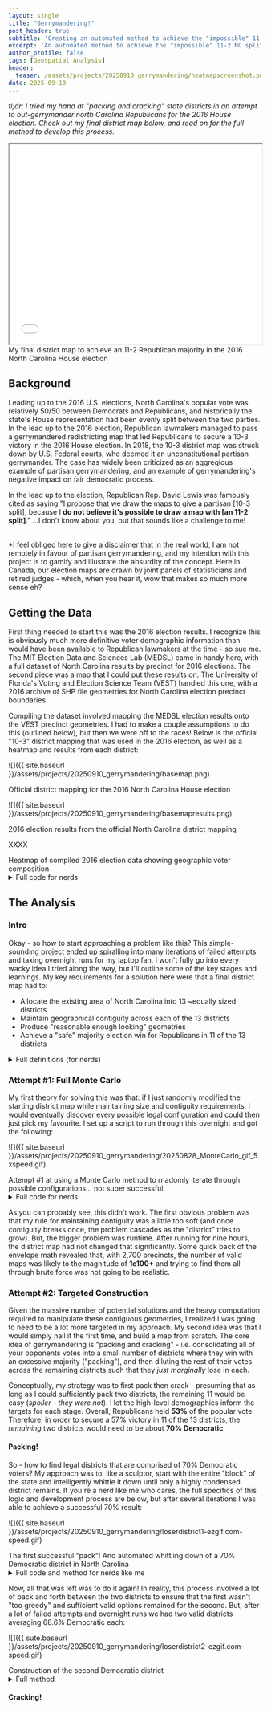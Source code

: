 ```yaml
---
layout: single
title: "Gerrymandering!"
post_header: true
subtitle: 'Creating an automated method to achieve the "impossible" 11-2 NC split'
excerpt: 'An automated method to achieve the "impossible" 11-2 NC split'
author_profile: false
tags: [Geospatial Analysis]
header:
  teaser: /assets/projects/20250910_gerrymandering/heatmapscreenshot.png
date: 2025-09-10
---
```


*tl;dr: I tried my hand at "packing and cracking" state districts in an attempt to out-gerrymander north Carolina Republicans for the 2016 House election.  Check out my final district map below, and read on for the full method to develop this process.*

<iframe src="{{ site.baseurl }}/assets/projects/20250910_gerrymandering/finalmap.html" height=400 width=100%></iframe>
<figcaption>My final district map to achieve an 11-2 Republican majority in the 2016 North Carolina House election</figcaption>



## Background
Leading up to the 2016 U.S. elections, North Carolina's popular vote was relatively 50/50 between Democrats and Republicans, and historically the state's House representation had been evenly split between the two parties.  In the lead up to the 2016 election, Republican lawmakers managed to pass a gerrymandered redistricting map that led Republicans to secure a 10-3 victory in the 2016 House election.  In 2018, the 10-3 district map was struck down by U.S. Federal courts, who deemed it an unconstitutional partisan gerrymander.  The case has widely been criticized as an aggregious example of partisan gerrymandering, and an example of gerrymandering's negative impact on fair democratic process.

In the lead up to the election, Republican Rep. David Lewis was famously cited as saying "I propose that we draw the maps to give a partisan [10-3 split], because I **do not believe it's possible to draw a map with [an 11-2 split]**."  ...I don't know about you, but that sounds like a challenge to me!

<br>
<figcaption>*I feel obliged here to give a disclaimer that in the real world, I am not remotely in favour of partisan gerrymandering, and my intention with this project is to gamify and illustrate the absurdity of the concept.  Here in Canada, our election maps are drawn by joint panels of statisticians and retired judges - which, when you hear it, wow that makes so much more sense eh?</figcaption>





## Getting the Data
First thing needed to start this was the 2016 election results.  I recognize this is obviously much more definitive voter demographic information than would have been available to Republican lawmakers at the time - so sue me.  The MIT Election Data and Sciences Lab (MEDSL) came in handy here, with a full dataset of North Carolina results by precinct for 2016 elections.  The second piece was a map that I could put these results on.  The University of Florida's Voting and Election Science Team (VEST) handled this one, with a 2016 archive of SHP file geometries for North Carolina election precinct boundaries.

Compiling the dataset involved mapping the MEDSL election results onto the VEST precinct geometries.  I had to make a couple assumptions to do this (outlined below), but then we were off to the races!  Below is the official "10-3" district mapping that was used in the 2016 election, as well as a heatmap and results from each district:

![]({{ site.baseurl }}/assets/projects/20250910_gerrymandering/basemap.png)
<figcaption>Official district mapping for the 2016 North Carolina House election</figcaption>

![]({{ site.baseurl }}/assets/projects/20250910_gerrymandering/basemapresults.png)
<figcaption>2016 election results from the official North Carolina district mapping</figcaption>

XXXX
<figcaption>Heatmap of compiled 2016 election data showing geographic voter composition</figcaption>


<details>
  <summary>Full code for nerds</summary>
  Importing and cleansing csvs, and joining results together.  In this case, both datasets featured a precinct + jurisdiction granularity:

  {% highlight python %}
results = pd.read_csv("nc_medsl_16_general/nc_medsl_16_general.csv")  #2016 elections results from MEDSL (2016)
results = results[(results['office']=="US House") & (results['stage']=='gen')]  #dataset has lots of elections, this is the one we care about
results['district'] = results['district'].astype(float).astype(int)  #weirdly a mix of strings and floats here...

precincts=gpd.read_file("nc_2016/nc_2016.shp")  #precinct SHP from VEST (2016)
precincts.head(10)  #hmm.... doesn't seem to have house election results
precincts = precincts[['PREC_ID', 'ENR_DESC', 'COUNTY_NAM', 'COUNTY_ID', 'geometry']]  #this is really all thats good from here
precincts = precincts.dropna(subset=['geometry'])

#compile a clean combined dataset
results_pvt = results.pivot_table(index=['precinct', 'jurisdiction'],  #for this analysis, precinct/juris is the primary key between these tables.  districts CAN (and do) cross precinct lines, so can't easily be mapped.  the purpose of THIS df is to let you form new ones
                                  columns='party', 
                                  values='votes', 
                                  aggfunc='sum', 
                                  fill_value=0)
unique_parties = list(results_pvt.columns)  #hold this list for later to dynamically identify all the party columns we added
results_pvt['total_votes'] = results_pvt.sum(axis=1) #add a quick total column
results_pvt = results_pvt[results_pvt['total_votes']>0]  #exclude lines with no votes

results_pvt = results_pvt.reset_index()  #pull the index columns back as real columns
results_pvt = results_pvt.merge(precincts, how='left', left_on=['precinct', 'jurisdiction'], right_on=['PREC_ID', 'COUNTY_NAM'])  #merging on name feels fragile for my liking... I just don't see any other matches between these datasets

#it's imperfect, but for visual purposes let's add the most-used district in each polygon (this won't matter for new district creation)
_grp = results.groupby(['precinct', 'jurisdiction', 'district'], as_index=False)['votes'].sum()
_topdist = _grp.groupby(['precinct', 'jurisdiction'], as_index=False, ).agg(idxmax=('votes','idxmax'))
_topdist['top_district'] = _topdist['idxmax'].map(_grp['district'])

results_pvt = results_pvt.merge(_topdist.drop(columns=['idxmax']), how='left', on=['precinct', 'jurisdiction'])
results_pvt.head(5)
  {% endhighlight %}


  Unfortunately, not all of the MEDSL election results match the physical <em>geographic</em> precincts we see from VEST. Many of the votes submitted in this election were mail-in or advance polling, which are not attributed to geographical precincts -  only the district in which they were cast.  I had to make the assumption that the geographic dispersion of advance pollers within a district would be similar to in-person voters of the same district - hence, allocate the advance polling votes within each district to physical geographies proprtionally based on the geographic distribution of in-person voters in that district.  Perfect? No. Inevitable? Seemed so:

  {% highlight python %}
no_geo = results_pvt[results_pvt['geometry'].isna()]
w_geo = results_pvt[~results_pvt['geometry'].isna()]

#create a mapping of the distribution of IN-PERSON jurisdiction votes into the geometric precincts
juris_prcmap = w_geo.pivot_table(index='jurisdiction', columns='precinct', values='total_votes', aggfunc='sum', fill_value=0)
juris_totals = juris_prcmap.sum(axis=1)
juris_prcmap = juris_prcmap.div(juris_totals, axis=0)

nogeo_juris = no_geo.groupby('jurisdiction')[unique_parties].sum()

#allocate ADVANCE POLLING votes proportionally based on the above
mappeds = {}
for juris, votes in nogeo_juris.iterrows():
    _prcmap = juris_prcmap.loc[juris]
    _df = pd.DataFrame(
        np.array(_prcmap).reshape(-1,1) * np.array(votes).reshape(1,-1),  #spin up a 2d array of votes per party per allocated prc
        index = _prcmap.index,
        columns = ['nogeo_'+i for i in votes.index]
    )
    mappeds[juris] = _df

nogeo_mapped = pd.concat(mappeds, names = ['jurisdiction', 'precinct'])
nogeo_mapped = nogeo_mapped[nogeo_mapped.sum(axis=1)>0]  #drop unused prc mappings
nogeo_mapped = nogeo_mapped.reset_index()

#combine the two datasets
mapped_results = w_geo.merge(nogeo_mapped, how='outer', on=['jurisdiction', 'precinct'])
mapped_results = mapped_results.fillna(0)

#combine geo and non/geo into one column (and a new total)
for p in unique_parties:
    mapped_results['total_'+p] = mapped_results[p] + mapped_results['nogeo_'+p]

mapped_results['combined_total_votes'] = mapped_results[['total_'+p for p in unique_parties]].sum(axis=1)
mapped_results['pct_mapped'] = mapped_results['total_votes'] / mapped_results['combined_total_votes']

for p in unique_parties: mapped_results['pct_'+p] = mapped_results['total_'+p] / mapped_results['combined_total_votes']

mapped_results = mapped_results.drop(columns = unique_parties + ['nogeo_'+p for p in unique_parties] + ['total_votes', 'PREC_ID', 'COUNTY_NAM'])
mapped_results = mapped_results.sort_values(['precinct', 'jurisdiction'])
mapped_results = gpd.GeoDataFrame(mapped_results, geometry='geometry')  #convert to gpd
mapped_results = mapped_results.to_crs("WGS84")  #convert to lat/lon crs
mapped_results['precinct_juris'] = mapped_results['precinct'] + mapped_results['jurisdiction']  #create a single primary key column
mapped_results.head(5)
  
  {% endhighlight %}
</details>






## The Analysis

### Intro
Okay - so how to start approaching a problem like this?  This simple-sounding project ended up spiralling into many iterations of failed attempts and taxing overnight runs for my laptop fan.  I won't fully go into every wacky idea I tried along the way, but I'll outline some of the key stages and learnings.  My key requirements for a solution here were that a final district map had to:

- Allocate the existing area of North Carolina into 13 ~equally sized districts
- Maintain geographical contiguity across each of the 13 districts
- Produce "reasonable enough looking" geometries 
- Achieve a "safe" majority election win for Republicans in 11 of the 13 districts

<details>
  <summary>Full definitions (for nerds)</summary>
  For "equally sized", I deferred to the official districts for an acceptable range of variation - which was 323k-409k votes per district.  Similarly, I deferred to the used district mapping for what lawmakers at the time considered a "safe" majority - in this case the lowest-performing Republican district won with a 52.3% margin (I did end up aiming a little higher). 
</details>



### Attempt #1: Full Monte Carlo
My first theory for solving this was that: if I just randomly modified the starting district map while maintaining size and contiguity requirements, I would eventually discover every possible legal configuration and could then just pick my favourite.  I set up a script to run through this overnight and got the following:

![]({{ site.baseurl }}/assets/projects/20250910_gerrymandering/20250828_MonteCarlo_gif_5xspeed.gif)
<figcaption>Attempt #1 at using a Monte Carlo method to rnadomly iterate through possible configurations... not super successful</figcaption>




<details>
  <summary>Full code for nerds</summary>
  Conceptually, the idea was to pick a random district, identify a precinct within that district elligible to move elsewhere, and swap it to a neighbouring district.  My assumption (spoiler - <em>incorrect</em> assumption) was that any precinct that sat on the boundary between two districts could safely be moved to either without breaking contiguity.  I then ran a check to confirm that moving the precinct did not exceed our allowable district sizes on either district, and made the swap:

  {% highlight python %}
  #the idea will be to start with the current map and just randomly give a border precinct to a neighbouring precinct (where able), and see what that gives us
#this can go through ~100/minute, of which 70% are valid swaps (160)
district_assignments = []  #to house an ordered list of district assignments
district_results = [] #to house a scoring metric - we will choose % dem
test_total_cts = []


with warnings.catch_warnings():
    warnings.simplefilter("ignore")  #mildly invalid geometries in buffer products, run without warnings

    for _ in range(1000000):
        if _ >0:  #to write the initial state
            _fromdist = random.randint(1,13)  #pick a random district
    
            _fromprecs = _moving_results[_moving_results['district']==_fromdist]  #get the subset of prec-juris in this district
            _fromborder = _fromprecs.geometry.union_all().boundary  #identifythe outer boundary to find permimeter pjs
            _fromcandidates = _fromprecs[_fromprecs.geometry.intersects(_fromborder)]  #subset of perimeter pjs
            _mover = _fromcandidates.iloc[[random.randint(0,len(_fromcandidates)-1)]]  #pick a random one  #supposedly the double brackets keep it a gdf
            
            _ddistmask = _moving_results['district']!=_fromdist
            _touchmask = _moving_results.geometry.intersects(_mover.geometry.iloc[0].buffer(200))
            _tocandidates = _moving_results[_ddistmask & _touchmask]
            
            if len(_tocandidates) == 0: continue  #abort this loop
                
            _todist = _tocandidates.iloc[random.randint(0,len(_tocandidates)-1)]['district']
            _newfromsize = _moving_results[_moving_results['district']==_fromdist]['combined_total_votes'].sum() - _mover.iloc[0]['combined_total_votes']
            _newtosize = _moving_results[_moving_results['district']==_todist]['combined_total_votes'].sum() + _mover.iloc[0]['combined_total_votes']
            
            if _newfromsize < dist_minsize or _newtosize > dist_maxsize: continue  #not allowed move
            
            _moving_results.loc[_mover.index, 'district'] = _todist  #move it
        
        #write results outside the if
        district_assignments.append(np.array(_moving_results['district']))  #back up this current state, np.array for size
        
        _newresults = _moving_results.groupby('district')[['total_democratic', 'combined_total_votes']].apply(
            lambda x: pd.Series({"pct_dem": x['total_democratic'].sum() / x['combined_total_votes'].sum()})
        )  #only storing 1D array, important  #default sorting is by index ascending (just remember index is 0-12 not 1-13)
        district_results.append(np.array(_newresults['pct_dem']))

        #testing#################

        _test = _moving_results.groupby('district')['combined_total_votes'].sum()
        test_total_cts.append(np.array(_test))

        #########################
    
        if _%1000==0:
            print(f"{_} complete, {len(district_assignments)} successful")
            np.savez_compressed("montecarloresults_npzip", district_assignments=district_assignments, district_results=district_results)
    
print(f"all complete, {len(district_assignments)} successful")
np.savez_compressed("montecarloresults_npzip", district_assignments=district_assignments, district_results=district_results)  #final save
  {% endhighlight %}

  Clearly, this did not work for multiple reasons.  Specifically for contiguity though, the issue was the assumption that a bordering precinct could always be moved without breaking contiguity.  If the percincts were a grid of perfect squares (how I drew them when I came up with this lol) it would be fine, but with complex real geometries a precinct can touch the border of a district while still being integral for continuity.  Once contiguity is broken once, the effect cascades as now the "island" starts trying to grab precincts bordering it.
</details>





As you can probably see, this didn't work.  The first obvious problem was that my rule for maintaining contiguity was a little too soft (and once contiguity breaks once, the problem cascades as the "district" tries to grow).  But, the bigger problem was runtime.  After running for nine hours, the district map had not changed that significantly.  Some quick back of the envelope math revealed that, with 2,700 precincts, the number of valid maps was likely to the magnitude of **1e100+** and trying to find them all through brute force was not going to be realistic.




### Attempt #2: Targeted Construction
Given the massive number of potential solutions and the heavy computation required to manipulate these contiguous geometries, I realized I was going to need to be a lot more targeted in my approach.  My second idea was that I would simply nail it the first time, and build a map from scratch.  The core idea of gerrymandering is "packing and cracking" - i.e. consolidating all of your opponents votes into a small number of districts where they win with an excessive majority ("packing"), and then diluting the rest of their votes across the remaining districts such that they *just marginally* lose in each.

Conceptually, my strategy was to first pack then crack - presuming that as long as I could sufficiently pack two districts, the remaining 11 would be easy (*spoiler - they were not*).  I let the high-level demographics inform the targets for each stage.  Overall, Republicans held **53%** of the popular vote.  Therefore, in order to secure a 57% victory in 11 of the 13 districts, the *remaining* two districts would need to be about **70% Democratic**.

#### Packing!
So - how to find legal districts that are comprised of 70% Democratic voters?  My approach was to, like a sculptor, start with the entire "block" of the state and intelligently whittle it down until only a highly condensed district remains.  If you're a nerd like me who cares, the full specifics of this logic and development process are below, but after several iterations I was able to achieve a successful 70% result:

![]({{ site.baseurl }}/assets/projects/20250910_gerrymandering/loserdistrict1-ezgif.com-speed.gif)
<figcaption>The first successful "pack"!  And automated whittling down of a 70% Democratic district in North Carolina</figcaption>

<details>
  <summary>Full code and method for nerds like me</summary>
</details>







Now, all that was left was to do it again!  In reality, this process involved a lot of back and forth between the two districts to ensure that the first wasn't "too greedy" and sufficient valid options remained for the second.  But, after a lot of failed attempts and overnight runs we had two valid districts averaging 68.6% Democratic each:

![]({{ sute.baseurl }}/assets/projects/20250910_gerrymandering/loserdistrict2-ezgif.com-speed.gif)
<figcaption>Construction of the second Democratic district</figcaption>

<details>
  <summary>Full method</summary>
  <img src = "{{ site.baseurl }}/assets/projects/20250910_gerrymandering/doitagain.jpeg">
</details>




#### Cracking!


















